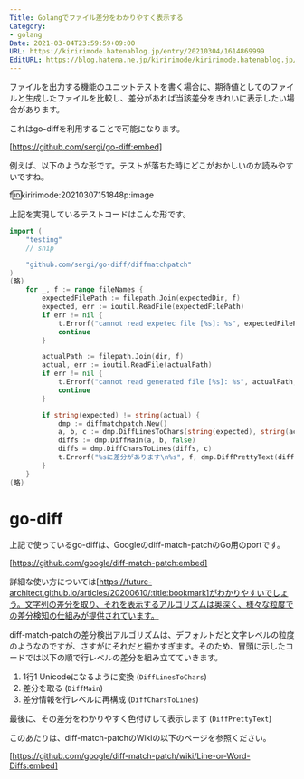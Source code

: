 ```yaml
---
Title: Golangでファイル差分をわかりやすく表示する
Category:
- golang
Date: 2021-03-04T23:59:59+09:00
URL: https://kiririmode.hatenablog.jp/entry/20210304/1614869999
EditURL: https://blog.hatena.ne.jp/kiririmode/kiririmode.hatenablog.jp/atom/entry/26006613700345720
---
```


ファイルを出力する機能のユニットテストを書く場合に、期待値としてのファイルと生成したファイルを比較し、差分があれば当該差分をきれいに表示したい場合があります。

これはgo-diffを利用することで可能になります。

[https://github.com/sergi/go-diff:embed]

例えば、以下のような形です。テストが落ちた時にどこがおかしいのか読みやすいですね。

f:id:kiririmode:20210307151848p:image

上記を実現しているテストコードはこんな形です。

```go
import (
	"testing"
    // snip

	"github.com/sergi/go-diff/diffmatchpatch"
)
(略)
	for _, f := range fileNames {
		expectedFilePath := filepath.Join(expectedDir, f)
		expected, err := ioutil.ReadFile(expectedFilePath)
		if err != nil {
			t.Errorf("cannot read expetec file [%s]: %s", expectedFilePath, err)
			continue
		}

		actualPath := filepath.Join(dir, f)
		actual, err := ioutil.ReadFile(actualPath)
		if err != nil {
			t.Errorf("cannot read generated file [%s]: %s", actualPath, err)
			continue
		}

		if string(expected) != string(actual) {
			dmp := diffmatchpatch.New()
			a, b, c := dmp.DiffLinesToChars(string(expected), string(actual))
			diffs := dmp.DiffMain(a, b, false)
			diffs = dmp.DiffCharsToLines(diffs, c)
			t.Errorf("%sに差分があります\n%s", f, dmp.DiffPrettyText(diffs))
		}
	}
(略)
```

# go-diff

上記で使っているgo-diffは、Googleのdiff-match-patchのGo用のportです。

[https://github.com/google/diff-match-patch:embed]

詳細な使い方については[https://future-architect.github.io/articles/20200610/:title:bookmark]がわかりやすいでしょう。文字列の差分を取り、それを表示するアルゴリズムは奥深く、様々な粒度での差分検知の仕組みが提供されています。

diff-match-patchの差分検出アルゴリズムは、デフォルトだと文字レベルの粒度のようなのですが、さすがにそれだと細かすぎます。そのため、冒頭に示したコードでは以下の順で行レベルの差分を組み立てていきます。

1. 1行1 Unicodeになるように変換 (`DiffLinesToChars`)
2. 差分を取る (`DiffMain`)
3. 差分情報を行レベルに再構成 (`DiffCharsToLines`)

最後に、その差分をわかりやすく色付けして表示します (`DiffPrettyText`)

このあたりは、diff-match-patchのWikiの以下のページを参照ください。

[https://github.com/google/diff-match-patch/wiki/Line-or-Word-Diffs:embed]
